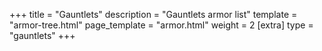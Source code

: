 +++
title = "Gauntlets"
description = "Gauntlets armor list"
template = "armor-tree.html"
page_template = "armor.html"
weight = 2
[extra]
type = "gauntlets"
+++
